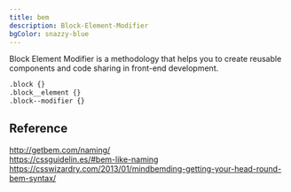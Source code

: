 ```yaml
---
title: bem
description: Block-Element-Modifier
bgColor: snazzy-blue
---
```

Block Element Modifier is a methodology that helps you to create reusable
components and code sharing in front-end development.

```bash
.block {}
.block__element {}
.block--modifier {}
```

## Reference
http://getbem.com/naming/  
https://cssguidelin.es/#bem-like-naming  
https://csswizardry.com/2013/01/mindbemding-getting-your-head-round-bem-syntax/

